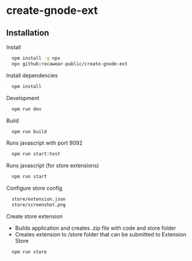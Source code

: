 
# create-gnode-ext


## Installation

Install

```bash
  npm install -g npx
  npx github:rocawear-public/create-gnode-ext
```

Install dependencies

```bash
  npm install
```

Development

```bash
  npm run dev
```
    
Build

```bash
  npm run build
```
    
Runs javascript with port 9092

```bash
  npm run start:test
```

Runs javascript (for store extensions)

```bash
  npm run start
```

Configure store config

```bash
  store/extension.json
  store/screenshot.png
```
    
Create store extension
- Builds application and creates .zip file with code and store folder
- Creates extension to /store folder that can be submitted to Extension Store

```bash
  npm run store
```